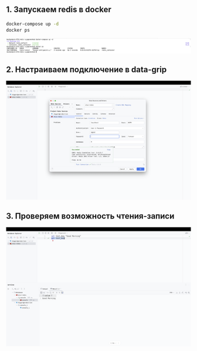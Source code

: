 ## 1. Запускаем redis в docker
```bash
docker-compose up -d
docker ps
```
![1](images/redis/1.png)

## 2. Настраиваем подключение в data-grip
![2](images/redis/2.png)

## 3. Проверяем возможность чтения-записи
![3](images/redis/3.png)